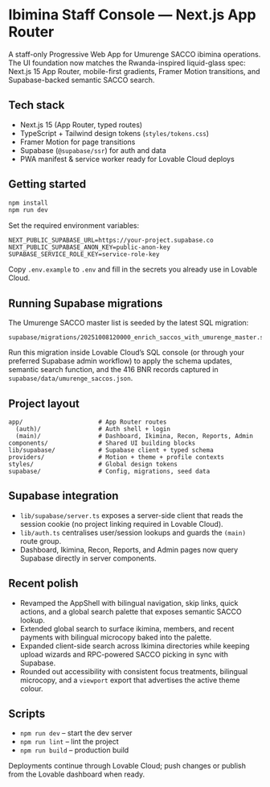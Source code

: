 # Ibimina Staff Console — Next.js App Router

A staff-only Progressive Web App for Umurenge SACCO ibimina operations. The UI foundation now matches the Rwanda-inspired liquid-glass spec: Next.js 15 App Router, mobile-first gradients, Framer Motion transitions, and Supabase-backed semantic SACCO search.

## Tech stack

- Next.js 15 (App Router, typed routes)
- TypeScript + Tailwind design tokens (`styles/tokens.css`)
- Framer Motion for page transitions
- Supabase (`@supabase/ssr`) for auth and data
- PWA manifest & service worker ready for Lovable Cloud deploys

## Getting started

```bash
npm install
npm run dev
```

Set the required environment variables:

```
NEXT_PUBLIC_SUPABASE_URL=https://your-project.supabase.co
NEXT_PUBLIC_SUPABASE_ANON_KEY=public-anon-key
SUPABASE_SERVICE_ROLE_KEY=service-role-key
```

Copy `.env.example` to `.env` and fill in the secrets you already use in Lovable Cloud.

## Running Supabase migrations

The Umurenge SACCO master list is seeded by the latest SQL migration:

```
supabase/migrations/20251008120000_enrich_saccos_with_umurenge_master.sql
```

Run this migration inside Lovable Cloud’s SQL console (or through your preferred Supabase admin workflow) to apply the schema updates, semantic search function, and the 416 BNR records captured in `supabase/data/umurenge_saccos.json`.

## Project layout

```
app/                     # App Router routes
  (auth)/                # Auth shell + login
  (main)/                # Dashboard, Ikimina, Recon, Reports, Admin
components/              # Shared UI building blocks
lib/supabase/            # Supabase client + typed schema
providers/               # Motion + theme + profile contexts
styles/                  # Global design tokens
supabase/                # Config, migrations, seed data
```

## Supabase integration

- `lib/supabase/server.ts` exposes a server-side client that reads the session cookie (no project linking required in Lovable Cloud).
- `lib/auth.ts` centralises user/session lookups and guards the `(main)` route group.
- Dashboard, Ikimina, Recon, Reports, and Admin pages now query Supabase directly in server components.

## Recent polish

- Revamped the AppShell with bilingual navigation, skip links, quick actions, and a global search palette that exposes semantic SACCO lookup.
- Extended global search to surface ikimina, members, and recent payments with bilingual microcopy baked into the palette.
- Expanded client-side search across Ikimina directories while keeping upload wizards and RPC-powered SACCO picking in sync with Supabase.
- Rounded out accessibility with consistent focus treatments, bilingual microcopy, and a `viewport` export that advertises the active theme colour.

## Scripts

- `npm run dev` – start the dev server
- `npm run lint` – lint the project
- `npm run build` – production build

Deployments continue through Lovable Cloud; push changes or publish from the Lovable dashboard when ready.
